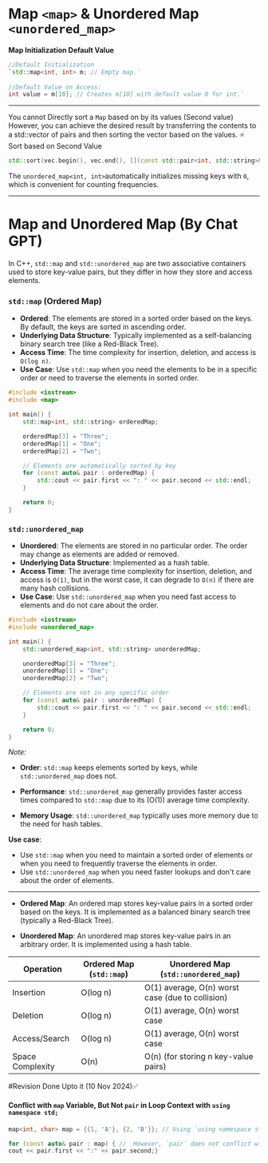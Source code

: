 
# Map `<map>` &  Unordered Map `<unordered_map>`

**Map Initialization Default Value**
```cpp
//Default Initialization
`std::map<int, int> m; // Empty map.`
    
//Default Value on Access:
int value = m[10]; // Creates m[10] with default value 0 for int.`
```
---
You cannot Directly sort a `Map` based  on  by its values (Second value)
However, you can achieve the desired result by transferring the contents to a std::vector of pairs and then sorting the vector based on the values.
⭐ Sort based on Second Value
```cpp
std::sort(vec.begin(), vec.end(), [](const std::pair<int, std::string>& a, const std::pair<int, std::string>& b) { return a.second < b.second; });
```

The `unordered_map<int, int>`automatically initializes missing keys with `0`, which is convenient for counting frequencies.

---

# Map and Unordered Map (By Chat GPT)

In C++, `std::map` and `std::unordered_map` are two associative containers used to store key-value pairs, but they differ in how they store and access elements.

### `std::map` (Ordered Map)
- **Ordered**: The elements are stored in a sorted order based on the keys. By default, the keys are sorted in ascending order.
- **Underlying Data Structure**: Typically implemented as a self-balancing binary search tree (like a Red-Black Tree).
- **Access Time**: The time complexity for insertion, deletion, and access is `O(log n)`.
- **Use Case**: Use `std::map` when you need the elements to be in a specific order or need to traverse the elements in sorted order.

```cpp
#include <iostream>
#include <map>

int main() {
    std::map<int, std::string> orderedMap;

    orderedMap[3] = "Three";
    orderedMap[1] = "One";
    orderedMap[2] = "Two";

    // Elements are automatically sorted by key
    for (const auto& pair : orderedMap) {
        std::cout << pair.first << ": " << pair.second << std::endl;
    }

    return 0;
}
```

### `std::unordered_map`
- **Unordered**: The elements are stored in no particular order. The order may change as elements are added or removed.
- **Underlying Data Structure**: Implemented as a hash table.
- **Access Time**: The average time complexity for insertion, deletion, and access is `O(1)`, but in the worst case, it can degrade to `O(n)` if there are many hash collisions.
- **Use Case**: Use `std::unordered_map` when you need fast access to elements and do not care about the order.

```cpp
#include <iostream>
#include <unordered_map>

int main() {
    std::unordered_map<int, std::string> unorderedMap;

    unorderedMap[3] = "Three";
    unorderedMap[1] = "One";
    unorderedMap[2] = "Two";

    // Elements are not in any specific order
    for (const auto& pair : unorderedMap) {
        std::cout << pair.first << ": " << pair.second << std::endl;
    }

    return 0;
}
```

*Note:*
- **Order**: `std::map` keeps elements sorted by keys, while `std::unordered_map` does not.

- **Performance**: `std::unordered_map` generally provides faster access times compared to `std::map` due to its \(O(1)\) average time complexity.

- **Memory Usage**: `std::unordered_map` typically uses more memory due to the need for hash tables.

**Use case**:
  - Use `std::map` when you need to maintain a sorted order of elements or when you need to frequently traverse the elements in order.
  - Use `std::unordered_map` when you need faster lookups and don't care about the order of elements.

---


- **Ordered Map**: An ordered map stores key-value pairs in a sorted order based on the keys. It is implemented as a balanced binary search tree (typically a Red-Black Tree).

- **Unordered Map**: An unordered map stores key-value pairs in an arbitrary order. It is implemented using a hash table.

| Operation        | Ordered Map (`std::map`) | Unordered Map (`std::unordered_map`)             |
| ---------------- | ------------------------ | ------------------------------------------------ |
| Insertion        | O(log n)                 | O(1) average, O(n) worst case (due to collision) |
| Deletion         | O(log n)                 | O(1) average, O(n) worst case                    |
| Access/Search    | O(log n)                 | O(1) average, O(n) worst case                    |
| Space Complexity | O(n)                     | O(n) (for storing n key-value pairs)             |

#Revision Done Upto it (10 Nov 2024)✅

#### Conflict with `map` Variable, But Not `pair` in Loop Context with `using namespace std;`

```cpp
map<int, char> map = {{1, 'A'}, {2, 'B'}}; // Using `using namespace std;` can cause conflicts if you name a variable `map`, as it clashes with the `std::map` type.

for (const auto& pair : map) { //  However, `pair` does not conflict with `std::pair` because `pair` is treated as a variable name in the loop context, not a type.
cout << pair.first << ":" << pair.second;}
```